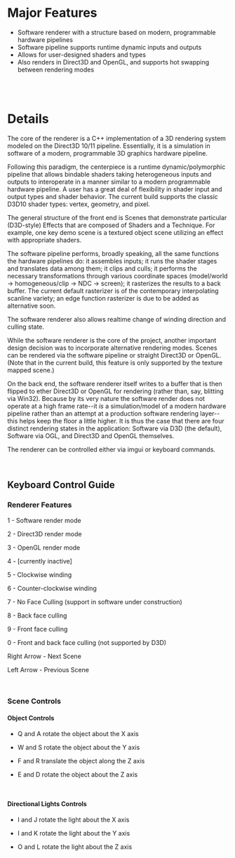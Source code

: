 # Major Features


* Software renderer with a structure based on modern, programmable hardware pipelines
* Software pipeline supports runtime dynamic inputs and outputs
* Allows for user-designed shaders and types
* Also renders in Direct3D and OpenGL, and supports hot swapping between rendering modes

<br />
<br />

# Details

The core of the renderer is a C++ implementation of a 3D rendering system modeled on the Direct3D 10/11 pipeline.  Essentially, it is a simulation in software of a modern, programmable 3D graphics hardware pipeline.

Following this paradigm, the centerpiece is a runtime dynamic/polymorphic pipeline that allows bindable shaders taking heterogeneous inputs and outputs to interoperate in a manner similar to a modern programmable hardware pipeline.  A user has a great deal of flexibility in shader input and output types and shader behavior. The current build supports the classic D3D10 shader types: vertex, geometry, and pixel.  

The general structure of the front end is Scenes that demonstrate particular (D3D-style) Effects that are composed of Shaders and a Technique.  For example, one key demo scene is a textured object scene utilizing an effect with appropriate shaders.

The software pipeline performs, broadly speaking, all the same functions the hardware pipelines do: it assembles inputs; it runs the shader stages and translates data among them; it clips and culls; it performs the necessary transformations through various coordinate spaces (model/world -> homogeneous/clip -> NDC -> screen); it rasterizes the results to a back buffer.  The current default rasterizer is of the contemporary interpolating scanline variety; an edge function rasterizer is due to be added as alternative soon.

The software renderer also allows realtime change of winding direction and culling state.

While the software renderer is the core of the project, another important design decision was to incorporate alternative rendering modes.  Scenes can be rendered via the software pipeline or straight Direct3D or OpenGL.  (Note that in the current build, this feature is only supported by the texture mapped scene.)

On the back end, the software renderer itself writes to a buffer that is then flipped to ether Direct3D or OpenGL for rendering (rather than, say, blitting via Win32).  Because by its very nature the software render does not operate at a high frame rate--it _is_ a simulation/model of a modern hardware pipeline rather than an attempt at a production software rendering layer--this helps keep the floor a little higher.  It is thus the case that there are four distinct rendering states in the application: Software via D3D (the default), Software via OGL, and Direct3D and OpenGL themselves.

The renderer can be controlled either via imgui or keyboard commands.

<br />

## Keyboard Control Guide

### Renderer Features

1 - Software render mode

2 - Direct3D render mode

3 - OpenGL render mode

4 - [currently inactive]

5 - Clockwise winding

6 - Counter-clockwise winding

7 - No Face Culling (support in software under construction)

8 - Back face culling

9 - Front face culling

0 - Front and back face culling (not supported by D3D)

Right Arrow - Next Scene

Left Arrow - Previous Scene

<br />

### Scene Controls

#### Object Controls

* Q and A rotate the object about the X axis

* W and S rotate the object about the Y axis

* F and R translate the object along the Z axis

* E and D rotate the object about the Z axis

<br />

#### Directional Lights Controls

* I and J rotate the light about the X axis

* I and K rotate the light about the Y axis

* O and L rotate the light about the Z axis
